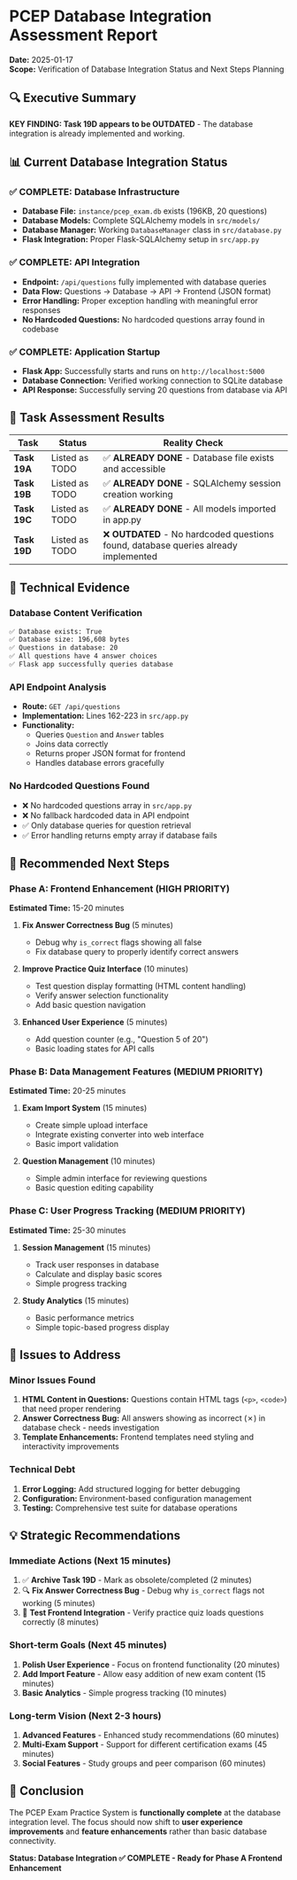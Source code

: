 # PCEP Database Integration Assessment Report
**Date:** 2025-01-17  
**Scope:** Verification of Database Integration Status and Next Steps Planning

## 🔍 Executive Summary

**KEY FINDING: Task 19D appears to be OUTDATED** - The database integration is already implemented and working.

## 📊 Current Database Integration Status

### ✅ COMPLETE: Database Infrastructure
- **Database File:** `instance/pcep_exam.db` exists (196KB, 20 questions)
- **Database Models:** Complete SQLAlchemy models in `src/models/`
- **Database Manager:** Working `DatabaseManager` class in `src/database.py`
- **Flask Integration:** Proper Flask-SQLAlchemy setup in `src/app.py`

### ✅ COMPLETE: API Integration  
- **Endpoint:** `/api/questions` fully implemented with database queries
- **Data Flow:** Questions → Database → API → Frontend (JSON format)
- **Error Handling:** Proper exception handling with meaningful error responses
- **No Hardcoded Questions:** No hardcoded questions array found in codebase

### ✅ COMPLETE: Application Startup
- **Flask App:** Successfully starts and runs on `http://localhost:5000`
- **Database Connection:** Verified working connection to SQLite database
- **API Response:** Successfully serving 20 questions from database via API

## 🚨 Task Assessment Results

| Task | Status | Reality Check |
|------|--------|---------------|
| **Task 19A** | Listed as TODO | ✅ **ALREADY DONE** - Database file exists and accessible |
| **Task 19B** | Listed as TODO | ✅ **ALREADY DONE** - SQLAlchemy session creation working |
| **Task 19C** | Listed as TODO | ✅ **ALREADY DONE** - All models imported in app.py |
| **Task 19D** | Listed as TODO | ❌ **OUTDATED** - No hardcoded questions found, database queries already implemented |

## 🔬 Technical Evidence

### Database Content Verification
```bash
✅ Database exists: True
✅ Database size: 196,608 bytes  
✅ Questions in database: 20
✅ All questions have 4 answer choices
✅ Flask app successfully queries database
```

### API Endpoint Analysis
- **Route:** `GET /api/questions`
- **Implementation:** Lines 162-223 in `src/app.py`
- **Functionality:** 
  - Queries `Question` and `Answer` tables
  - Joins data correctly
  - Returns proper JSON format for frontend
  - Handles database errors gracefully

### No Hardcoded Questions Found
- ❌ No hardcoded questions array in `src/app.py`
- ❌ No fallback hardcoded data in API endpoint
- ✅ Only database queries for question retrieval
- ✅ Error handling returns empty array if database fails

## 🎯 Recommended Next Steps

### Phase A: Frontend Enhancement (HIGH PRIORITY)
**Estimated Time:** 15-20 minutes

1. **Fix Answer Correctness Bug** (5 minutes)
   - Debug why `is_correct` flags showing all false
   - Fix database query to properly identify correct answers

2. **Improve Practice Quiz Interface** (10 minutes)
   - Test question display formatting (HTML content handling)
   - Verify answer selection functionality 
   - Add basic question navigation

3. **Enhanced User Experience** (5 minutes)
   - Add question counter (e.g., "Question 5 of 20")
   - Basic loading states for API calls

### Phase B: Data Management Features (MEDIUM PRIORITY)  
**Estimated Time:** 20-25 minutes

1. **Exam Import System** (15 minutes)
   - Create simple upload interface
   - Integrate existing converter into web interface
   - Basic import validation

2. **Question Management** (10 minutes)
   - Simple admin interface for reviewing questions
   - Basic question editing capability

### Phase C: User Progress Tracking (MEDIUM PRIORITY)
**Estimated Time:** 25-30 minutes

1. **Session Management** (15 minutes)
   - Track user responses in database
   - Calculate and display basic scores
   - Simple progress tracking

2. **Study Analytics** (15 minutes)
   - Basic performance metrics
   - Simple topic-based progress display

## 🛑 Issues to Address

### Minor Issues Found
1. **HTML Content in Questions:** Questions contain HTML tags (`<p>`, `<code>`) that need proper rendering
2. **Answer Correctness Bug:** All answers showing as incorrect (✗) in database check - needs investigation
3. **Template Enhancements:** Frontend templates need styling and interactivity improvements

### Technical Debt
1. **Error Logging:** Add structured logging for better debugging
2. **Configuration:** Environment-based configuration management
3. **Testing:** Comprehensive test suite for database operations

## 💡 Strategic Recommendations

### Immediate Actions (Next 15 minutes)
1. ✅ **Archive Task 19D** - Mark as obsolete/completed (2 minutes)
2. 🔍 **Fix Answer Correctness Bug** - Debug why `is_correct` flags not working (5 minutes)
3. 🎨 **Test Frontend Integration** - Verify practice quiz loads questions correctly (8 minutes)

### Short-term Goals (Next 45 minutes)  
1. **Polish User Experience** - Focus on frontend functionality (20 minutes)
2. **Add Import Feature** - Allow easy addition of new exam content (15 minutes)
3. **Basic Analytics** - Simple progress tracking (10 minutes)

### Long-term Vision (Next 2-3 hours)
1. **Advanced Features** - Enhanced study recommendations (60 minutes)
2. **Multi-Exam Support** - Support for different certification exams (45 minutes)
3. **Social Features** - Study groups and peer comparison (60 minutes)

## 🎉 Conclusion

The PCEP Exam Practice System is **functionally complete** at the database integration level. The focus should now shift to **user experience improvements** and **feature enhancements** rather than basic database connectivity.

**Status: Database Integration ✅ COMPLETE - Ready for Phase A Frontend Enhancement**
